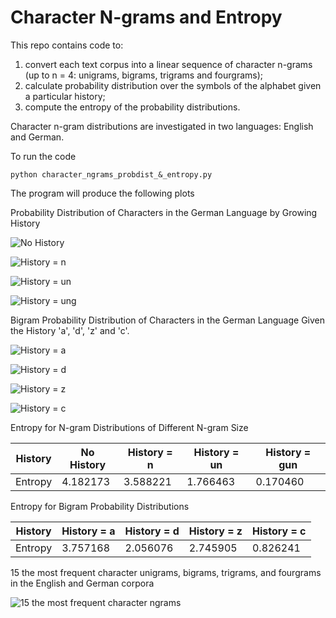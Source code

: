 # Character N-grams and Entropy

This repo contains code to:
1) convert each text corpus into a linear sequence of character n-grams
(up to n = 4: unigrams, bigrams, trigrams and fourgrams);
2) calculate probability distribution over the symbols of the
alphabet given a particular history; 
3) compute the entropy of the probability distributions. 

Character n-gram distributions are investigated in two languages: English and German.


To run the code 

`python character_ngrams_probdist_&_entropy.py`

The program will produce the following plots
 

Probability Distribution of Characters in the German Language by Growing History

![No History](1.1.prob_dist_no_history.png)

![History = n](1.2.prob_dist_n_history.png)

![History = un](1.3.prob_dist_un_history.png)

![History = ung](1.4.prob_dist_gun_history.png)


Bigram Probability Distribution of Characters in the German Language Given the History 'a', 'd', 'z' and 'c'.

![History = a](2.1.prob_dist_a_history.png)

![History = d](2.2.prob_dist_d_history.png)

![History = z](2.3.prob_dist_z_history.png)

![History = c](2.4.prob_dist_c_history.png) 



Entropy for N-gram Distributions of Different N-gram Size

| History | No History | History = n | History = un | History = gun |
|---------|------------|-------------|--------------|---------------|
| Entropy | 4.182173   | 3.588221    | 1.766463     | 0.170460      |



Entropy for Bigram Probability Distributions

| History | History = a   | History = d   | History =  z  | History =  c  |
|---------|---------------|---------------|---------------|---------------|
| Entropy | 3.757168      | 2.056076      | 2.745905      | 0.826241      |



15 the most frequent character unigrams, bigrams, trigrams, and fourgrams in the English and German corpora

![15 the most frequent character ngrams](top_15_ngrams.png)